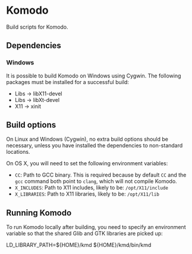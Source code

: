 # Komodo

Build scripts for Komodo.

## Dependencies

### Windows

It is possible to build Komodo on Windows using Cygwin. The following packages
must be installed for a successful build:

 * Libs -> libX11-devel
 * Libs -> libXt-devel
 * X11 -> xinit

## Build options

On Linux and Windows (Cygwin), no extra build options should be necessary,
unless you have installed the dependencies to non-standard locations.

On OS X, you will need to set the following environment variables:

* `CC`: Path to GCC binary. This is required because by default `CC` and the
`gcc` command both point to `clang`, which will not compile Komodo.
* `X_INCLUDES`: Path to X11 includes, likely to be: `/opt/X11/include`
* `X_LIBRARIES`: Path to X11 libraries, likely to be: `/opt/X11/lib`

## Running Komodo

To run Komodo locally after building, you need to specify an environment
variable so that the shared Glib and GTK libraries are picked up:

LD_LIBRARY_PATH=${HOME}/kmd ${HOME}/kmd/bin/kmd
